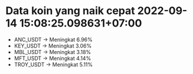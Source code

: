 # Data koin yang naik cepat 2022-09-14 15:08:25.098631+07:00

* ANC_USDT -> Meningkat 6.96%
* KEY_USDT -> Meningkat 3.06%
* MBL_USDT -> Meningkat 3.18%
* MFT_USDT -> Meningkat 4.14%
* TROY_USDT -> Meningkat 5.11%
